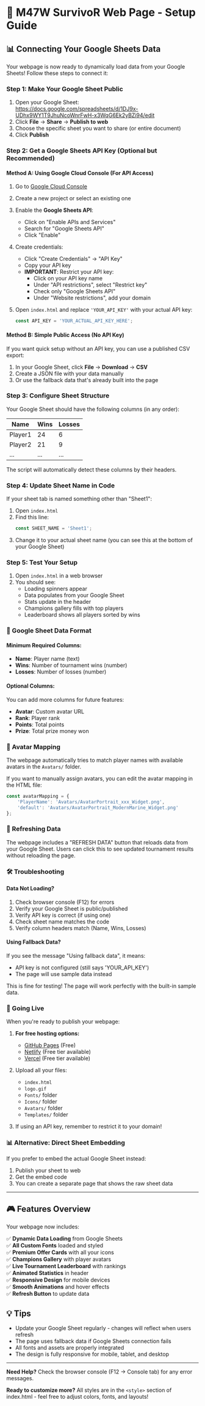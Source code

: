 # 🚀 M47W SurvivoR Web Page - Setup Guide

## 📊 Connecting Your Google Sheets Data

Your webpage is now ready to dynamically load data from your Google Sheets! Follow these steps to connect it:

### Step 1: Make Your Google Sheet Public

1. Open your Google Sheet: https://docs.google.com/spreadsheets/d/1DJ9x-UDhx9WY1T9JhuNcoWnrFwH-x3WqG6Ek2yBZi94/edit
2. Click **File** → **Share** → **Publish to web**
3. Choose the specific sheet you want to share (or entire document)
4. Click **Publish**

### Step 2: Get a Google Sheets API Key (Optional but Recommended)

#### Method A: Using Google Cloud Console (For API Access)

1. Go to [Google Cloud Console](https://console.cloud.google.com/)
2. Create a new project or select an existing one
3. Enable the **Google Sheets API**:
   - Click on "Enable APIs and Services"
   - Search for "Google Sheets API"
   - Click "Enable"
4. Create credentials:
   - Click "Create Credentials" → "API Key"
   - Copy your API key
   - **IMPORTANT**: Restrict your API key:
     - Click on your API key name
     - Under "API restrictions", select "Restrict key"
     - Check only "Google Sheets API"
     - Under "Website restrictions", add your domain

5. Open `index.html` and replace `'YOUR_API_KEY'` with your actual API key:
   ```javascript
   const API_KEY = 'YOUR_ACTUAL_API_KEY_HERE';
   ```

#### Method B: Simple Public Access (No API Key)

If you want quick setup without an API key, you can use a published CSV export:

1. In your Google Sheet, click **File** → **Download** → **CSV**
2. Create a JSON file with your data manually
3. Or use the fallback data that's already built into the page

### Step 3: Configure Sheet Structure

Your Google Sheet should have the following columns (in any order):

| Name | Wins | Losses |
|------|------|--------|
| Player1 | 24 | 6 |
| Player2 | 21 | 9 |
| ... | ... | ... |

The script will automatically detect these columns by their headers.

### Step 4: Update Sheet Name in Code

If your sheet tab is named something other than "Sheet1":

1. Open `index.html`
2. Find this line:
   ```javascript
   const SHEET_NAME = 'Sheet1';
   ```
3. Change it to your actual sheet name (you can see this at the bottom of your Google Sheet)

### Step 5: Test Your Setup

1. Open `index.html` in a web browser
2. You should see:
   - Loading spinners appear
   - Data populates from your Google Sheet
   - Stats update in the header
   - Champions gallery fills with top players
   - Leaderboard shows all players sorted by wins

### 📝 Google Sheet Data Format

#### Minimum Required Columns:
- **Name**: Player name (text)
- **Wins**: Number of tournament wins (number)
- **Losses**: Number of losses (number)

#### Optional Columns:
You can add more columns for future features:
- **Avatar**: Custom avatar URL
- **Rank**: Player rank
- **Points**: Total points
- **Prize**: Total prize money won

### 🎨 Avatar Mapping

The webpage automatically tries to match player names with available avatars in the `Avatars/` folder. 

If you want to manually assign avatars, you can edit the avatar mapping in the HTML file:

```javascript
const avatarMapping = {
    'PlayerName': 'Avatars/AvatarPortrait_xxx_Widget.png',
    'default': 'Avatars/AvatarPortrait_ModernMarine_Widget.png'
};
```

### 🔄 Refreshing Data

The webpage includes a "REFRESH DATA" button that reloads data from your Google Sheet. Users can click this to see updated tournament results without reloading the page.

### 🛠️ Troubleshooting

#### Data Not Loading?
1. Check browser console (F12) for errors
2. Verify your Google Sheet is public/published
3. Verify API key is correct (if using one)
4. Check sheet name matches the code
5. Verify column headers match (Name, Wins, Losses)

#### Using Fallback Data?
If you see the message "Using fallback data", it means:
- API key is not configured (still says 'YOUR_API_KEY')
- The page will use sample data instead

This is fine for testing! The page will work perfectly with the built-in sample data.

### 🚀 Going Live

When you're ready to publish your webpage:

1. **For free hosting options:**
   - [GitHub Pages](https://pages.github.com/) (Free)
   - [Netlify](https://www.netlify.com/) (Free tier available)
   - [Vercel](https://vercel.com/) (Free tier available)

2. Upload all your files:
   - `index.html`
   - `logo.gif`
   - `Fonts/` folder
   - `Icons/` folder
   - `Avatars/` folder
   - `Templates/` folder

3. If using an API key, remember to restrict it to your domain!

### 📊 Alternative: Direct Sheet Embedding

If you prefer to embed the actual Google Sheet instead:

1. Publish your sheet to web
2. Get the embed code
3. You can create a separate page that shows the raw sheet data

---

## 🎮 Features Overview

Your webpage now includes:

✅ **Dynamic Data Loading** from Google Sheets  
✅ **All Custom Fonts** loaded and styled  
✅ **Premium Offer Cards** with all your icons  
✅ **Champions Gallery** with player avatars  
✅ **Live Tournament Leaderboard** with rankings  
✅ **Animated Statistics** in header  
✅ **Responsive Design** for mobile devices  
✅ **Smooth Animations** and hover effects  
✅ **Refresh Button** to update data  

## 💡 Tips

- Update your Google Sheet regularly - changes will reflect when users refresh
- The page uses fallback data if Google Sheets connection fails
- All fonts and assets are properly integrated
- The design is fully responsive for mobile, tablet, and desktop

---

**Need Help?** Check the browser console (F12 → Console tab) for any error messages.

**Ready to customize more?** All styles are in the `<style>` section of index.html - feel free to adjust colors, fonts, and layouts!

